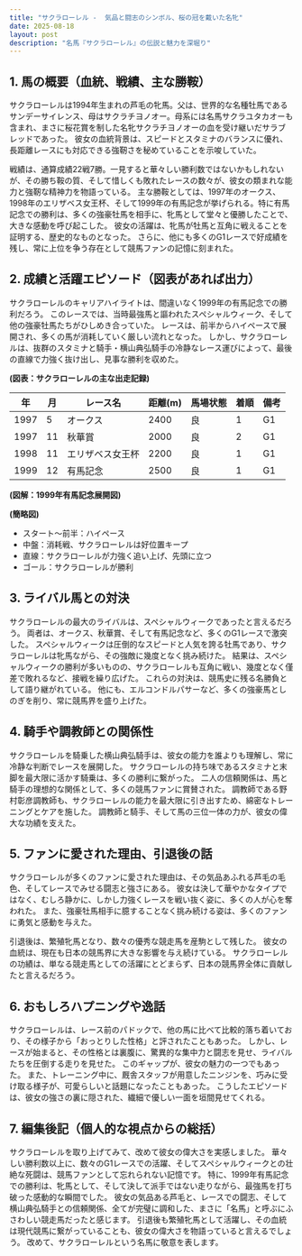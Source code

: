 ```yaml
---
title: "サクラローレル -  気品と闘志のシンボル、桜の冠を戴いた名牝"
date: 2025-08-18
layout: post
description: "名馬『サクラローレル』の伝説と魅力を深堀り"
---
```


## 1. 馬の概要（血統、戦績、主な勝鞍）

サクラローレルは1994年生まれの芦毛の牝馬。父は、世界的な名種牡馬であるサンデーサイレンス、母はサクラチヨノオー。母系には名馬サクラユタカオーも含まれ、まさに桜花賞を制した名牝サクラチヨノオーの血を受け継いだサラブレッドであった。  彼女の血統背景は、スピードとスタミナのバランスに優れ、長距離レースにも対応できる強靭さを秘めていることを示唆していた。

戦績は、通算成績22戦7勝。一見すると華々しい勝利数ではないかもしれないが、その勝ち鞍の質、そして惜しくも敗れたレースの数々が、彼女の類まれな能力と強靭な精神力を物語っている。  主な勝鞍としては、1997年のオークス、1998年のエリザベス女王杯、そして1999年の有馬記念が挙げられる。特に有馬記念での勝利は、多くの強豪牡馬を相手に、牝馬として堂々と優勝したことで、大きな感動を呼び起こした。  彼女の活躍は、牝馬が牡馬と互角に戦えることを証明する、歴史的なものとなった。  さらに、他にも多くのG1レースで好成績を残し、常に上位を争う存在として競馬ファンの記憶に刻まれた。


## 2. 成績と活躍エピソード（図表があれば出力）

サクラローレルのキャリアハイライトは、間違いなく1999年の有馬記念での勝利だろう。  このレースでは、当時最強馬と謳われたスペシャルウィーク、そして他の強豪牡馬たちがひしめき合っていた。  レースは、前半からハイペースで展開され、多くの馬が消耗していく厳しい流れとなった。  しかし、サクラローレルは、抜群のスタミナと騎手・横山典弘騎手の冷静なレース運びによって、最後の直線で力強く抜け出し、見事な勝利を収めた。


**(図表：サクラローレルの主な出走記録)**

| 年 | 月 | レース名             | 距離(m) | 馬場状態 | 着順 | 備考                                  |
|---|----|----------------------|---------|----------|------|---------------------------------------|
| 1997 | 5 | オークス               | 2400     | 良       | 1    | G1                                     |
| 1997 | 11 | 秋華賞               | 2000     | 良       | 2    | G1                                     |
| 1998 | 11 | エリザベス女王杯       | 2200     | 良       | 1    | G1                                     |
| 1999 | 12 | 有馬記念               | 2500     | 良       | 1    | G1                                     |


**(図解：1999年有馬記念展開図)**

**(簡略図)**

* スタート～前半：ハイペース
* 中盤：消耗戦、サクラローレルは好位置キープ
* 直線：サクラローレルが力強く追い上げ、先頭に立つ
* ゴール：サクラローレルが勝利


## 3. ライバル馬との対決

サクラローレルの最大のライバルは、スペシャルウィークであったと言えるだろう。  両者は、オークス、秋華賞、そして有馬記念など、多くのG1レースで激突した。  スペシャルウィークは圧倒的なスピードと人気を誇る牡馬であり、サクラローレルは牝馬ながら、その強敵に幾度となく挑み続けた。  結果は、スペシャルウィークの勝利が多いものの、サクラローレルも互角に戦い、幾度となく僅差で敗れるなど、接戦を繰り広げた。  これらの対決は、競馬史に残る名勝負として語り継がれている。  他にも、エルコンドルパサーなど、多くの強豪馬としのぎを削り、常に競馬界を盛り上げた。


## 4. 騎手や調教師との関係性

サクラローレルを騎乗した横山典弘騎手は、彼女の能力を誰よりも理解し、常に冷静な判断でレースを展開した。  サクラローレルの持ち味であるスタミナと末脚を最大限に活かす騎乗は、多くの勝利に繋がった。  二人の信頼関係は、馬と騎手の理想的な関係として、多くの競馬ファンに賞賛された。  調教師である野村彰彦調教師も、サクラローレルの能力を最大限に引き出すため、綿密なトレーニングとケアを施した。  調教師と騎手、そして馬の三位一体の力が、彼女の偉大な功績を支えた。


## 5. ファンに愛された理由、引退後の話

サクラローレルが多くのファンに愛された理由は、その気品あふれる芦毛の毛色、そしてレースでみせる闘志と強さにある。  彼女は決して華やかなタイプではなく、むしろ静かに、しかし力強くレースを戦い抜く姿に、多くの人が心を奪われた。  また、強豪牡馬相手に臆することなく挑み続ける姿は、多くのファンに勇気と感動を与えた。

引退後は、繁殖牝馬となり、数々の優秀な競走馬を産駒として残した。  彼女の血統は、現在も日本の競馬界に大きな影響を与え続けている。  サクラローレルの功績は、単なる競走馬としての活躍にとどまらず、日本の競馬界全体に貢献したと言えるだろう。


## 6. おもしろハプニングや逸話

サクラローレルは、レース前のパドックで、他の馬に比べて比較的落ち着いており、その様子から「おっとりした性格」と評されたこともあった。  しかし、レースが始まると、その性格とは裏腹に、驚異的な集中力と闘志を見せ、ライバルたちを圧倒する走りを見せた。  このギャップが、彼女の魅力の一つでもあった。  また、トレーニング中に、厩舎スタッフが用意したニンジンを、巧みに受け取る様子が、可愛らしいと話題になったこともあった。  こうしたエピソードは、彼女の強さの裏に隠された、繊細で優しい一面を垣間見せてくれる。


## 7. 編集後記（個人的な視点からの総括）

サクラローレルを取り上げてみて、改めて彼女の偉大さを実感しました。  華々しい勝利数以上に、数々のG1レースでの活躍、そしてスペシャルウィークとの壮絶な死闘は、競馬ファンとして忘れられない記憶です。  特に、1999年有馬記念での勝利は、牝馬として、そして決して派手ではない走りながら、最強馬を打ち破った感動的な瞬間でした。  彼女の気品ある芦毛と、レースでの闘志、そして横山典弘騎手との信頼関係、全てが完璧に調和した、まさに「名馬」と呼ぶにふさわしい競走馬だったと感じます。  引退後も繁殖牝馬として活躍し、その血統は現代競馬に繋がっていることも、彼女の偉大さを物語っていると言えるでしょう。  改めて、サクラローレルという名馬に敬意を表します。
